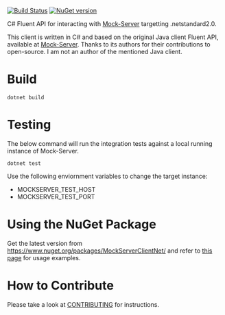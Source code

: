 [![Build Status](https://travis-ci.org/picadoh/mockserver-client-net.svg?branch=master)](https://travis-ci.org/picadoh/mockserver-client-net) [![NuGet version](https://badge.fury.io/nu/MockServerClientNet.svg)](https://badge.fury.io/nu/MockServerClientNet)

C# Fluent API for interacting with [Mock-Server](http://www.mock-server.com/) targetting .netstandard2.0.

This client is written in C# and based on the original Java client Fluent API, available at [Mock-Server](http://www.mock-server.com/). Thanks to its authors for their contributions to open-source. I am not an author of the mentioned Java client.

# Build

    dotnet build

# Testing

The below command will run the integration tests against a local running instance of Mock-Server.

    dotnet test

Use the following enviornment variables to change the target instance:

- MOCKSERVER\_TEST\_HOST
- MOCKSERVER\_TEST\_PORT

# Using the NuGet Package

Get the latest version from https://www.nuget.org/packages/MockServerClientNet/ and refer to [this page](docs/Samples.md) for usage examples.

# How to Contribute

Please take a look at [CONTRIBUTING](CONTRIBUTING.md) for instructions.

